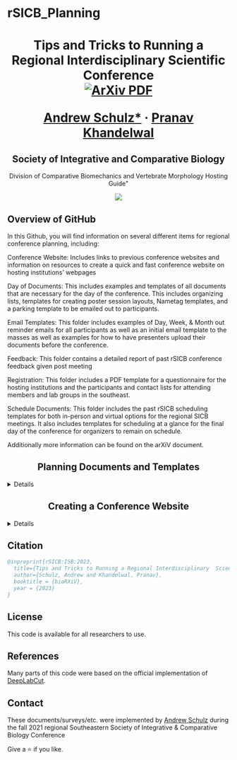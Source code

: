 # rSICB_Planning


 

<p align="center">

  <h1 align="center">Tips and Tricks to Running a Regional Interdisciplinary  Scientific Conference
    <br>
    <a href='https://www.schulzscience.com/'>
    <img src='https://img.shields.io/badge/arxiv-report-red' alt='ArXiv PDF' 
  </h1>
  <p align="center">
    <a href="https://www.schulzscience.com/"><strong>Andrew Schulz*</strong></a>
    ·
    <a href="https://prnvkhndlwl.github.io/"><strong>Pranav Khandelwal</strong></a>

  </p>
  <h2 align="center">Society of Integrative and Comparative Biology </h2>
 <div align="center">Division of Comparative Biomechanics and Vertebrate Morphology Hosting Guide" </div>
 <div align="center">
  </div>
</p>
<p float="center">
  <div align="center">
  <img src="assets/sinc_tsr.gif" />
  </div>
</p>

<!-- | Paper Video                                                                                                | Qualitative Results                                                                                                |
|------------------------------------------------------------------------------------------------------------|--------------------------------------------------------------------------------------------------------------------|
| [![PaperVideo](https://img.youtube.com/vi/vidid/0.jpg)](https://www.youtube.com/) | -->

## Overview of GitHub

In this Github, you will find information on several different items for regional conference planning, including: 

Conference Website: Includes links to previous conference websites and information on resources to create a quick and fast conference website on hosting institutions’ webpages 

Day of Documents: This includes examples and templates of all documents that are necessary for the day of the conference. This includes organizing lists, templates for creating poster session layouts, Nametag templates, and a parking template to be emailed out to participants.  

Email Templates: This folder includes examples of Day, Week, & Month out reminder emails for all participants as well as an initial email template to the masses as well as examples for how to have presenters upload their documents before the conference.  

Feedback: This folder contains a detailed report of past rSICB conference feedback given post meeting 

Registration: This folder includes a PDF template for a questionnaire for the hosting institutions and the participants and contact lists for attending members and lab groups in the southeast.  

Schedule Documents: This folder includes the past rSICB scheduling templates for both in-person and virtual options for the regional SICB meetings. It also includes templates for scheduling at a glance for the final day of the conference for organizers to remain on schedule.  

Additionally more information can be found on the arXiV document. 

<h2 align="center">Planning Documents and Templates</h2>

<details>
  <summary>Details</summary>
In the folder, we have provided both raw 3D scan files as ready-to-print STL files of the Pel's scaly-tailed squirrel.

Access the files here:
```bash
git clone https://github.com/Aschulz94/ScalySquirrel
```

After that do this to install DistillBERT:

</details>


<h2 align="center">Creating a Conference Website</h2>

 <details>
  <summary>Details</summary>

<div align="center"><em>There is no need to do this step if you have followed the instructions and have done it for TEACH. Just use the ones from TEACH.</em></div>

</details>
 
## Citation

```bibtex
@inpreprint{rSICB:ISB:2023,
  title={Tips and Tricks to Running a Regional Interdisciplinary  Scientific Conference},
  author={Schulz, Andrew and Khandelwal, Pranav},
  booktitle = {bioRXiV},
  year = {2023}
}

```
## License
This code is available for all researchers to use.

## References
Many parts of this code were based on the official implementation of [DeepLabCut](https://github.com/DeepLabCut/DeepLabCut).

## Contact

These documents/surveys/etc. were implemented by [Andrew Schulz](https://www.schulzscience.com/) during the fall 2021 regional Southeastern Society of Integrative & Comparative Biology Conference

Give a ⭐ if you like.




